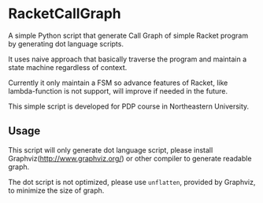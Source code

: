 # RacketCallGraph
A simple Python script that generate Call Graph of simple Racket program by generating dot language scripts. 

It uses naive approach that basically traverse the program and maintain a state machine regardless of context.

Currently it only maintain a FSM so advance features of Racket, like lambda-function is not support, will improve if needed in the future.

This simple script is developed for PDP course in Northeastern University.


## Usage

This script will only generate dot language script, please install Graphviz(http://www.graphviz.org/) or other compiler to generate readable graph.

The dot script is not optimized, please use `unflatten`, provided by Graphviz, to minimize the size of graph.
